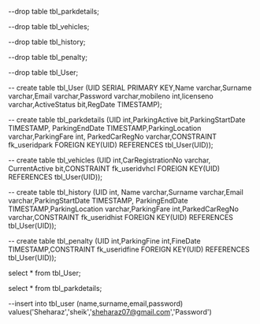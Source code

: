 --drop table tbl_parkdetails;

--drop table tbl_vehicles;

--drop table tbl_history;

--drop table tbl_penalty;

--drop table tbl_User;

-- create table tbl_User (UID SERIAL PRIMARY KEY,Name varchar,Surname varchar,Email varchar,Password varchar,mobileno int,licenseno varchar,ActiveStatus bit,RegDate TIMESTAMP);

-- create table tbl_parkdetails (UID int,ParkingActive bit,ParkingStartDate TIMESTAMP, ParkingEndDate TIMESTAMP,ParkingLocation varchar,ParkingFare int, ParkedCarRegNo varchar,CONSTRAINT fk_useridpark FOREIGN KEY(UID) REFERENCES tbl_User(UID));

-- create table tbl_vehicles (UID int,CarRegistrationNo varchar, CurrentActive bit,CONSTRAINT fk_useridvhcl FOREIGN KEY(UID) REFERENCES tbl_User(UID));

-- create table tbl_history (UID int, Name varchar,Surname varchar,Email varchar,ParkingStartDate TIMESTAMP, ParkingEndDate TIMESTAMP,ParkingLocation varchar,ParkingFare int,ParkedCarRegNo varchar,CONSTRAINT fk_useridhist FOREIGN KEY(UID) REFERENCES tbl_User(UID));

-- create table tbl_penalty (UID int,ParkingFine int,FineDate TIMESTAMP,CONSTRAINT fk_useridfine FOREIGN KEY(UID) REFERENCES tbl_User(UID));

select * from tbl_User;

select * from tbl_parkdetails;


--insert into tbl_user (name,surname,email,password) values('Sheharaz','sheik','sheharaz07@gmail.com','Password')